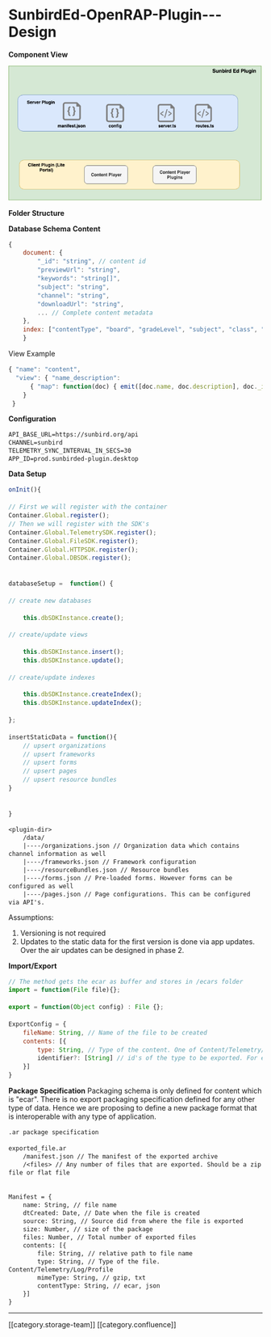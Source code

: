 # SunbirdEd-OpenRAP-Plugin---Design

**Component View**

![](../../../../Design/sbdesign-ed-td-arch2/images/storage/openrap-sunbirded-plugin-Page-2.png)

**Folder Structure**

**Database Schema** **Content**

```js
{
	document: {
    	"_id": "string", // content id
    	"previewUrl": "string",
    	"keywords": "string[]",
    	"subject": "string",
	    "channel": "string",
    	"downloadUrl": "string",
        ... // Complete content metadata
	},
	index: ["contentType", "board", "gradeLevel", "subject", "class", "keywords"]
	}

```

View Example

```js
{ "name": "content", 
  "view": { "name_description": 
      { "map": function(doc) { emit([doc.name, doc.description], doc._id); } } 
    }
 }
```

**Configuration**

```
API_BASE_URL=https://sunbird.org/api
CHANNEL=sunbird
TELEMETRY_SYNC_INTERVAL_IN_SECS=30
APP_ID=prod.sunbirded-plugin.desktop
```

**Data Setup**

```js
onInit(){

// First we will register with the container
Container.Global.register();
// Then we will register with the SDK's 
Container.Global.TelemetrySDK.register();
Container.Global.FileSDK.register();
Container.Global.HTTPSDK.register();
Container.Global.DBSDK.register();


databaseSetup =  function() {

// create new databases

	this.dbSDKInstance.create();

// create/update views 

	this.dbSDKInstance.insert();
	this.dbSDKInstance.update();

// create/update indexes

	this.dbSDKInstance.createIndex();
	this.dbSDKInstance.updateIndex();
	
};

insertStaticData = function(){
	// upsert organizations
	// upsert frameworks
	// upsert forms
	// upsert pages
	// upsert resource bundles
}


}
```

```
<plugin-dir>
	/data/
	|----/organizations.json // Organization data which contains channel information as well
	|----/frameworks.json // Framework configuration
	|----/resourceBundles.json // Resource bundles
	|----/forms.json // Pre-loaded forms. However forms can be configured as well
	|----/pages.json // Page configurations. This can be configured via API's.
```

Assumptions:

1. Versioning is not required
2. Updates to the static data for the first version is done via app updates. Over the air updates can be designed in phase 2.

**Import/Export**

```js
// The method gets the ecar as buffer and stores in /ecars folder
import = function(File file){};

export = function(Object config) : File {};

ExportConfig = {
	fileName: String, // Name of the file to be created
	contents: [{
		type: String, // Type of the content. One of Content/Telemetry/Log/Profile
		identifier?: [String] // id's of the type to be exported. For ex: list of content ids, profile, telemetry packet id etc. If left blank all data is exported
	}]
}
```

**Package Specification** Packaging schema is only defined for content which is "ecar". There is no export packaging specification defined for any other type of data. Hence we are proposing to define a new package format that is interoperable with any type of application.

```
.ar package specification

exported_file.ar
	/manifest.json // The manifest of the exported archive
	/<files> // Any number of files that are exported. Should be a zip file or flat file


Manifest = {
	name: String, // file name
	dtCreated: Date, // Date when the file is created
	source: String, // Source did from where the file is exported
	size: Number, // size of the package
	files: Number, // Total number of exported files
	contents: [{
		file: String, // relative path to file name
		type: String, // Type of the file. Content/Telemetry/Log/Profile
		mimeType: String, // gzip, txt
		contentType: String, // ecar, json
	}]
}
```

***

\[\[category.storage-team]] \[\[category.confluence]]

